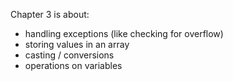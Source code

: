 Chapter 3 is about:

- handling exceptions (like checking for overflow)
- storing values in an array
- casting / conversions
- operations on variables
